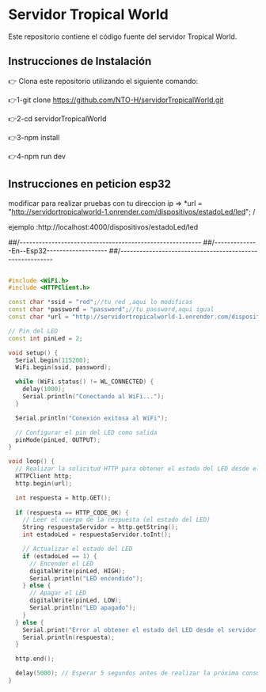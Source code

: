 # Servidor Tropical World

Este repositorio contiene el código fuente del servidor Tropical World.

## Instrucciones de Instalación

👉 Clona este repositorio utilizando el siguiente comando:



👉1-git clone https://github.com/NTO-H/servidorTropicalWorld.git

👉2-cd servidorTropicalWorld

👉3-npm install

👉4-npm run dev



## Instrucciones en peticion esp32

modificar para realizar pruebas con tu direccion ip 
=>   *url = "http://servidortropicalworld-1.onrender.com/dispositivos/estadoLed/led"; /

ejemplo :http://localhost:4000/dispositivos/estadoLed/led



##/---------------------------------------------------------
##/--------------En--Esp32-------------------
##/---------------------------------------------------------
```cpp

#include <WiFi.h>
#include <HTTPClient.h>

const char *ssid = "red";//tu red ,aqui lo modificas
const char *password = "password";//tu password,aqui igual 
const char *url = "http://servidortropicalworld-1.onrender.com/dispositivos/estadoLed/led"; // Endpoint para consultar el estado del LED

// Pin del LED
const int pinLed = 2;

void setup() {
  Serial.begin(115200);
  WiFi.begin(ssid, password);

  while (WiFi.status() != WL_CONNECTED) {
    delay(1000);
    Serial.println("Conectando al WiFi...");
  }

  Serial.println("Conexión exitosa al WiFi");

  // Configurar el pin del LED como salida
  pinMode(pinLed, OUTPUT);
}

void loop() {
  // Realizar la solicitud HTTP para obtener el estado del LED desde el servidor
  HTTPClient http;
  http.begin(url);

  int respuesta = http.GET();
  
  if (respuesta == HTTP_CODE_OK) {
    // Leer el cuerpo de la respuesta (el estado del LED)
    String respuestaServidor = http.getString();
    int estadoLed = respuestaServidor.toInt();

    // Actualizar el estado del LED
    if (estadoLed == 1) {
      // Encender el LED
      digitalWrite(pinLed, HIGH);
      Serial.println("LED encendido");
    } else {
      // Apagar el LED
      digitalWrite(pinLed, LOW);
      Serial.println("LED apagado");
    }
  } else {
    Serial.print("Error al obtener el estado del LED desde el servidor. Código de respuesta: ");
    Serial.println(respuesta);
  }

  http.end();

  delay(5000); // Esperar 5 segundos antes de realizar la próxima consulta
}
